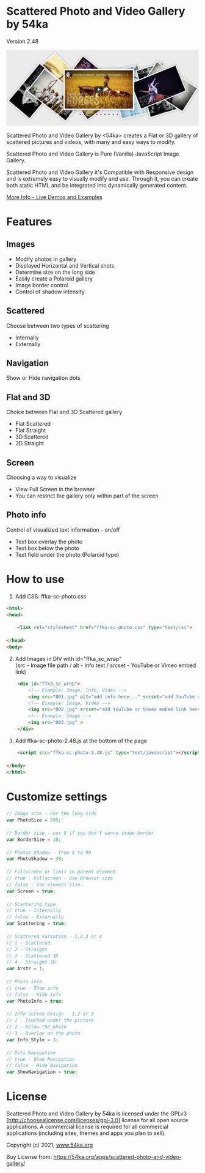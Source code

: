 # Scattered Photo and Video Gallery by 54ka

Version 2.48

![Image](https://raw.githubusercontent.com/54ka/Scattered-Photo-and-Video-Gallery/main/Screenshots/Screenshot_001.jpg)

Scattered Photo and Video Gallery by <54ka> creates a Flat or 3D gallery of scattered pictures and videos, with many and easy ways to modify.

Scattered Photo and Video Gallery is Pure (Vanilla) JavaScript Image Gallery.

Scattered Photo and Video Gallery it's Compatible with Responsive design and is extremely easy to visually modify and use. Through it, you can create both static HTML and be integrated into dynamically generated content.

[More Info - Live Demos and Examples](https://www.54ka.org/apps/scattered-photo-and-video-gallery)


# Features

Images
-----------
* Modify photos in gallery  
* Displayed Horizontal and Vertical shots  
* Determine size on the long side  
* Easily create a Polaroid gallery  
* Image border control  
* Control of shadow intensity  

Scattered
-----------
Choose between two types of scattering

* Internally  
* Externally  

Navigation
-----------
Show or Hide navigation dots

Flat and 3D
-----------
Choice between Flat and 3D Scattered gallery

* Flat Scattered   
* Flat Straight   
* 3D Scattered  
* 3D Straight

Screen
-----------
Choosing a way to visualize

* View Full Screen in the browser  
* You can restrict the gallery only within part of the screen

Photo info
-----------
Control of visualized text information - on/off  

* Text box overlay the photo  
* Text box below the photo  
* Text field under the photo (Polaroid type)  


# How to use

1. Add CSS: ffka-sc-photo.css

```html
<html>
<head>

    <link rel="stylesheet" href="ffka-sc-photo.css" type="text/css">

</head>
<body>
```

2. Add Images in DIV with id="ffka_sc_wrap"  
(src - Image file path / alt - Info text / srcset - YouTube or Vimeo embed link)

```html
    <div id="ffka_sc_wrap">
        <!-- Example: Image, Info, Video -->
        <img src="001.jpg" alt="add info here..." srcset="add YouTube or Vimeo embed link here">
        <!-- Example: Image, Video -->
        <img src="002.jpg" srcset="add YouTube or Vimeo embed link here">
        <!-- Example: Image -->
        <img src="003.jpg" >
    </div>
```

3. Add ffka-sc-photo-2.48.js аt the bottom of the page

```html
    <script src="ffka-sc-photo-2.48.js" type="text/javascript"></script>

</body>
</html>
```


# Customize settings


```js
// Image size - For the long side
var PhotoSize = 595;

// Border size - use 0 if you don't wanna image border
var BorderSize = 10;

// Photos Shadow - from 0 to 99
var PhotoShadow = 30;

// Fullscreen or limit in parent element
// true - Fullscreen - Use Browser size 
// false - Use element size
var Screen = true;

// Scattering type
// true - Internally 
// false - Externally
var Scattering = true;

// Scattered Variation - 1,2,3 or 4
// 1 - Scattered
// 2 - Straight 
// 3 - Scattered 3D 
// 4 - Straight 3D
var Arstr = 1;

// Photo info
// true - Show info 
// false - Hide info
var PhotoInfo = true;

// Info screen Design - 1,2 or 3
// 1 - Touched under the picture
// 2 - Below the photo
// 3 - Overlay on the photo
var Info_Style = 3;

// Dots Navigation
// true - Show Navigation 
// false - Hide Navigation
var ShowNavigation = true;
```


# License

Scattered Photo and Video Gallery by 54ka is licensed under the GPLv3 [http://choosealicense.com/licenses/gpl-3.0] license for all open source applications. A commercial license is required for all commercial applications (including sites, themes and apps you plan to sell). 

Copyright (c) 2021, www.54ka.org

Buy License from:
https://54ka.org/apps/scattered-photo-and-video-gallery/